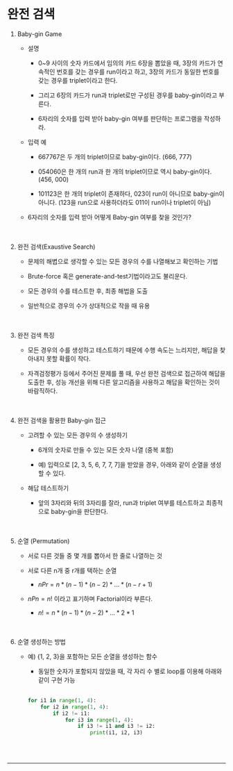 # 완전 검색

1. Baby-gin Game
    - 설명<br>

        - 0~9 사이의 숫자 카드에서 임의의 카드 6장을 뽑았을 때, 3장의 카드가 연속적인 번호를 갖는 경우를 run이라고 하고, 3장의 카드가 동일한 번호를 갖는 경우를 triplet이라고 한다.<br>

        - 그리고 6장의 카드가 run과 triplet로만 구성된 경우를 baby-gin이라고 부른다.
        - 6자리의 숫자를 입력 받아 baby-gin 여부를 판단하는 프로그램을 작성하라.
    - 입력 예
        - 667767은 두 개의 triplet이므로 baby-gin이다. (666, 777)<br>

        - 054060은 한 개의 run과 한 개의 triplet이므로 역시 baby-gin이다. (456, 000)
        - 101123은 한 개의 triplet이 존재하다, 023이 run이 아니므로 baby-gin이 아니다. (123을 run으로 사용하더라도 011이 run이나 triplet이 아님)
    - 6자리의 숫자를 입력 받아 어떻게 Baby-gin 여부를 찾을 것인가?
<br><br><br>

2. 완전 검색(Exaustive Search)
    - 문제의 해볍으로 생각할 수 있는 모든 경우의 수를 나열해보고 확인하는 기법<br>

    - Brute-force 혹은 generate-and-test기법이라고도 불리운다.
    - 모든 경우의 수를 테스트한 후, 최종 해법을 도출
    - 일반적으로 경우의 수가 상대적으로 작을 때 유용
<br><br><br>

3. 완전 검색 특징
    - 모든 경우의 수를 생성하고 테스트하기 때문에 수행 속도는 느리지만, 해답을 찾아내지 못할 확률이 작다.<br>

    - 자격검정평가 등에서 주어진 문제를 풀 때, 우선 완전 검색으로 접근하여 해답을 도출한 후, 성능 개선을 위해 다른 알고리즘을 사용하고 해답을 확인하는 것이 바람직하다.
<br><br><br>

4. 완전 검색을 활용한 Baby-gin 접근
    - 고려할 수 있는 모든 경우의 수 생성하기<br>

        - 6개의 숫자로 만들 수 있는 모든 숫자 나열 (중복 포함)<br>

        - 예) 입력으로 [2, 3, 5, 6, 7, 7, 7]을 받았을 경우, 아래와 같이 순열을 생성할 수 있다.
    - 해답 테스트하기
        - 앞의 3자리와 뒤의 3자리를 잘라, run과 triplet 여부를 테스트하고 최종적으로 baby-gin을 판단한다.
<br><br><br>

5. 순열 (Permutation)
    - 서로 다른 것들 중 몇 개를 뽑아서 한 줄로 나열하는 것<br>

    - 서로 다른 n개 중 r개를 택하는 순열
        - $nPr = n * (n-1) * (n-2) * ... * (n-r+1)$
    - $nPn = n!$ 이라고 표기하며 Factorial이라 부른다.
        - $n! = n * (n-1) * (n-2) * ... * 2 * 1$
<br><br><br>

6. 순열 생성하는 방법
    - 예) {1, 2, 3}을 포함하는 모든 순열을 생성하는 함수<br>

        - 동일한 숫자가 포함되지 않았을 때, 각 자리 수 별로 loop를 이용해 아래와 같이 구현 가능<br><br>
        

        
        ```python
        for i1 in range(1, 4):
            for i2 in range(1, 4):
                if i2 != i1:
                    for i3 in range(1, 4):
                        if i3 != i1 and i3 != i2:
                            print(i1, i2, i3)
        ```
<br><br>        

---
